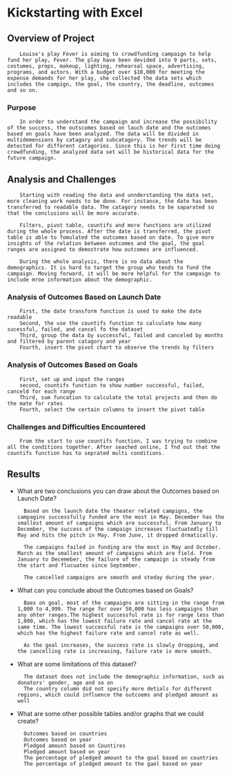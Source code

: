 # Kickstarting with Excel

## Overview of Project

        Louise's play Fever is aiming to crowdfunding campaign to help fund her play, Fever. The play have been devided into 9 parts, sets, costumes, props, makeup, lighting, rehearsal space, advertising, programs, and actors. With a budget over $10,000 for meeting the expense demands for her play, she collected the data sets which includes the campign, the goal, the country, the deadline, outcomes and so on.

### Purpose

        In order to understand the campaign and increase the possibility of the success, the outscomes based on lauch date and the outcomes based on goals have been analyzed. The data will be divided in multidemensions by catagory and subcatagory. The trends will be detected for different catagories. Since this is her first time doing crowdfunding, the analyzed data set will be historical data for the future campaign.

## Analysis and Challenges

        Starting with reading the data and unnderstanding the data set, more cleaning work needs to be done. For instance, the date has been transferred to readable data. The catagory needs to be saparated so that the conclusions will be more accurate.

        Filters, pivot table, countifs and more functions are utilized during the whole process. After the date is transferred, the pivot table is able to fomulated the outcomes based on date. To give more insights of the relation between outcomes and the goal, the goal ranges are assigned to demostrate how outcomes are influenced.

        During the whole analysis, there is no data about the demographics. It is hard to target the group who tends to fund the campaign. Moving forward, it will be more helpful for the campaign to include mroe information about the demographic.

### Analysis of Outcomes Based on Launch Date
        
        First, the date transform function is used to make the date readable
        Second, the use the countifs function to calculate how many sucessful, failed, and cancel fo the dataset
        Third, group the data by successful, failed and canceled by months and filtered by parent catagory and year
        Fourth, insert the pivot chart to observe the trends by filters


### Analysis of Outcomes Based on Goals

        First, set up and input the ranges
        second, countifs function to show number successful, failed, canceld for each range
        Third, sum funcation to calculate the total projects and then do the mate for rates
        Fourth, select the certain columns to insert the pivot table 

### Challenges and Difficulties Encountered

        From the start to use countifs function, I was trying to combine all the conditions together. After seached online, I fnd out that the countifs function has to seprated multi conditions.

## Results

- What are two conclusions you can draw about the Outcomes based on Launch Date?
       
        Based on the launch date the theater related campigns, the campagins successfully funded are the most in May. December has the smallest amount of campaigns which are successful. From January to December, the success of the campaign increases fluctuatedly till May and hits the pitch in May. From June, it dropped drmatically.

        The campaigns failed in funding are the most in May and October. March as the smallest amount of campaigns which are field. From January to Decemeber, the failure of the campaign is steady from the start and flucuates since September.

        The cancelled campaigns are smooth and steday during the year.

- What can you conclude about the Outcomes based on Goals?

        Baes on goal, most of the campaigns are sitting in the range from 1,000 to 4,999. The range for over 50,000 has less campaigns than any ohter ranges.The highest successful rate is for range less than 1,000, which has the lowest failure rate and cancel rate at the same time. The lowest successful rate is the campaigns over 50,000, which has the highest failure rate and cancel rate as well.

        As the goal increases, the success rate is slowly dropping, and the cancelling rate is increasing, failure rate is more smooth.

- What are some limitations of this dataset?

        The dataset does not include the demographic information, such as donators' gender, age and so on
        The country column did not specify more detials for different regions, which could influence the outcoems and pledged amount as well


- What are some other possible tables and/or graphs that we could create?
       
        Outcomes based on countries
        Outcomes based on year
        Pledged amount based on Countires
        Pledged amount based on year
        The percentage of pledged amount to the goal based on countries
        The percentage of pledged amount to the gaol based on year